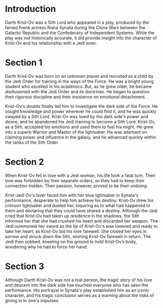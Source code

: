 # Introduction

Darth Krist-Ov was a Sith Lord who appeared in a play,  produced by the famed Frenk actress Risha Synata during the Clone Wars between the Galactic Republic and the Confederacy of Independent Systems.
While the play was not historically accurate, it did provide insight into the character of Krist-Ov and his relationship with a Jedi lover.

# Section 1

Darth Krist-Ov was born on an unknown planet and recruited as a child by the Jedi Order for training in the ways of the Force.
He was a bright young student who excelled in his academics.
But, as he grew older, he became disillusioned with the Jedi Order and its doctrines.
He began to question their rigorous discipline and their insistence on emotional detachment.

Krist-Ov's doubts finally led him to investigate the dark side of the Force.
He sought knowledge and power wherever he could find it, and he was quickly swayed by a Sith Lord.
Krist-Ov was lured by the dark side's power and desire, and he abandoned his Jedi training to become a Sith Lord.
Krist-Ov, as a Sith, accepted his emotions and used them to fuel his might.
He grew into a superb Warrior and Master of the lightsaber.
He was adamant on claiming power and influence in the galaxy, and he advanced quickly within the ranks of the Sith Order.

# Section 2

When Krist-Ov fell in love with a Jedi woman, his life took a fatal turn.
Their love was forbidden by their separate orders, so they had to keep their connection hidden.
Their passion, however, proved to be their undoing.

Krist-Jedi Ov's lover faced him with her blue lightsaber in Synata's performance, desperate to help him achieve his destiny.
Krist-Ov drew his crimson lightsaber and dueled her, inquiring as to what had happened to them and declaring that they could have shared a destiny.
Although the Jedi cried that Krist-Ov had taken up residence in the shadows, the Sith informed her that she had crushed his heart and discarded her weapon.
The Jedi summoned her sword as the tip of Krist-Ov's was lowered and ready to take her heart, as Krist-Ov bid his love farewell.
She closed her eyes in sorrow and struck down the Sith, wishing Krist-Ov farewell in return.
The Jedi then sobbed, kneeling on the ground to hold Krist-Ov’s body, wondering why he had to force her hand.

# Section 3

Although Darth Krist-Ov was not a real person, the tragic story of his love and descent into the dark side has touched everyone who has seen the performance.
His portrayal in Synata's play established him as an iconic character, and his tragic conclusion serves as a warning about the risks of giving in to one's impulses.
